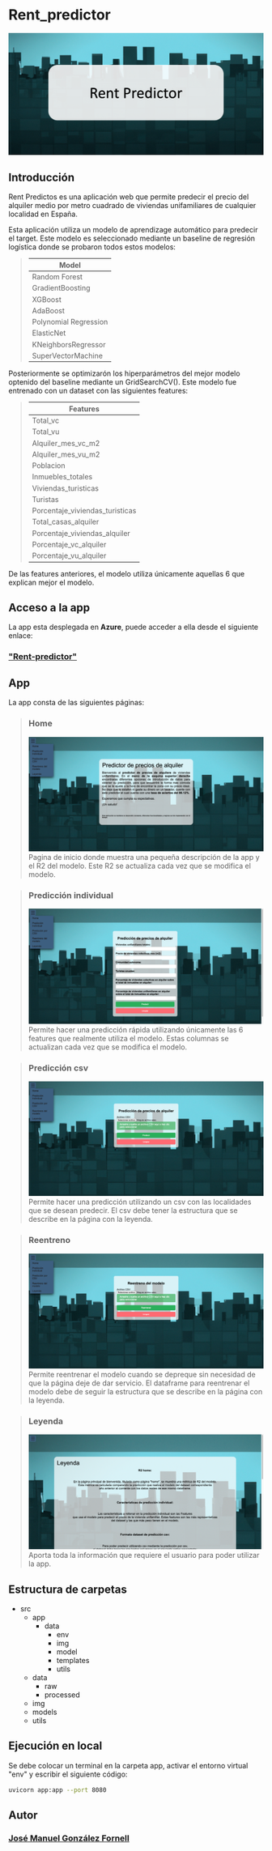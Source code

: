 # Rent_predictor

![img](src/img/Cabecera.png "Cabecera")  
  
## Introducción

Rent Predictos es una aplicación web que permite predecir el precio del alquiler medio por metro cuadrado de viviendas unifamiliares de cualquier localidad en España.  
  
Esta aplicación utiliza un modelo de aprendizage automático para predecir el target. Este modelo es seleccionado mediante un baseline de regresión logística donde se probaron todos estos modelos:  
  
> | Model                  |
> |------------------------|
> | Random Forest          |
> | GradientBoosting       |
> | XGBoost                |
> | AdaBoost               |
> | Polynomial Regression |
> | ElasticNet             |
> | KNeighborsRegressor   |
> | SuperVectorMachine     |  
  
Posteriormente se optimizarón los hiperparámetros del mejor modelo optenido del baseline mediante un GridSearchCV(). Este modelo fue entrenado con un dataset con las siguientes features:  
  
> | Features                         |
> |----------------------------------|
> | Total_vc                         |
> | Total_vu                         |
> | Alquiler_mes_vc_m2               |
> | Alquiler_mes_vu_m2               |
> | Poblacion                        |
> | Inmuebles_totales                |
> | Viviendas_turisticas             |
> | Turistas                         |
> | Porcentaje_viviendas_turisticas  |
> | Total_casas_alquiler             |
> | Porcentaje_viviendas_alquiler    |
> | Porcentaje_vc_alquiler           |
> | Porcentaje_vu_alquiler           |  
  
De las features anteriores, el modelo utiliza únicamente aquellas 6 que explican mejor el modelo.  
  
## Acceso a la app  
  
La app esta desplegada en **Azure**, puede acceder a ella desde el siguiente enlace:
  
### ["Rent-predictor"](http:rent-predictor.bcckc4c3dne4g8ec.westeurope.azurecontainer.io "Acceso a la app")  
  
## App  
  
La app consta de las siguientes páginas:  
  
> ### Home  
> ![img](src/img/Home.png "Home")  
> Pagina de inicio donde muestra una pequeña descripción de la app y el R2 del modelo. Este R2 se actualiza cada vez que se modifica el modelo.  

> ### Predicción individual 
> ![img](src/img/Prediccion_individual.png "Predicción individual")  
> Permite hacer una predicción rápida utilizando únicamente las 6 features que realmente utiliza el modelo. Estas columnas se actualizan cada vez que se modifica el modelo.  
  
> ### Predicción csv 
> ![img](src/img/Prediccion_csv.png "Predicción csv")  
> Permite hacer una predicción utilizando un csv con las localidades que se desean predecir. El csv debe tener la estructura que se describe en la página con la leyenda.  
  
> ### Reentreno
> ![img](src/img/Reentreno.png "Reentreno")  
> Permite reentrenar el modelo cuando se depreque sin necesidad de que la página deje de dar servicio. El dataframe para reentrenar el modelo debe de seguir la estructura que se describe en la página con la leyenda.  

> ### Leyenda
> ![img](src/img/Leyenda.png "Leyenda")  
> Aporta toda la información que requiere el usuario para poder utilizar la app.  
  
## Estructura de carpetas  
  
- src
    - app
        - data
            - env
            - img
            - model
            - templates
            - utils
    - data
        - raw
        - processed
    - img
    - models
    - utils  
  
## Ejecución en local  
  
Se debe colocar un terminal en la carpeta app, activar el entorno virtual "env" y escribir el siguiente código:  
  
```bash
uvicorn app:app --port 8080
```  
  
## Autor  
  
### [José Manuel González Fornell](https://github.com/josemanuelgonzalezfornell)
